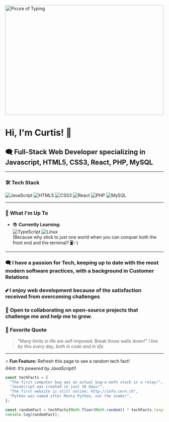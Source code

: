 <picture>
 <img alt="Picure of Typing" width="100%" height="350px" src="https://images.unsplash.com/photo-1604818640599-71bda0165d53?ixlib=rb-4.0.3&ixid=MnwxMjA3fDB8MHxzZWFyY2h8MTJ8fGxlZHxlbnwwfHwwfHw%3D&w=1000&q=80">
</picture>

# Hi, I'm Curtis! 👋

## :left_speech_bubble: **Full-Stack Web Developer** specializing in **Javascript**, **HTML5**, **CSS3**, **React**, **PHP**, **MySQL**

---

### 🛠️ **Tech Stack**
![JavaScript](https://img.shields.io/badge/-JavaScript-F7DF1E?style=flat&logo=javascript&logoColor=black)
![HTML5](https://img.shields.io/badge/-HTML5-E34F26?style=flat&logo=html5&logoColor=white)
![CSS3](https://img.shields.io/badge/-CSS3-1572B6?style=flat&logo=css3&logoColor=white)
![React](https://img.shields.io/badge/-React-61DAFB?style=flat&logo=react&logoColor=black)
![PHP](https://img.shields.io/badge/-PHP-777BB4?style=flat&logo=php&logoColor=white)
![MySQL](https://img.shields.io/badge/-MySQL-4479A1?style=flat&logo=mysql&logoColor=white)

---
### 🚀 **What I'm Up To**
- 📚 **Currently Learning:**  
  ![TypeScript](https://img.shields.io/badge/-TypeScript-3178C6?style=flat&logo=typescript&logoColor=white)
  ![Linux](https://img.shields.io/badge/-Linux-FCC624?style=flat&logo=linux&logoColor=black)  
  (Because why stick to just one world when you can conquer both the front end and the terminal? 🖥️✨)
---  

### :left_speech_bubble: I have a passion for Tech, keeping up to date with the most modern software practices, with a background in Customer Relations

### :two_hearts: I enjoy web development because of the satisfaction received from overcoming challenges

### :handshake: **Open to collaborating** on open-source projects that challenge me and help me to grow.

### 💬 **Favorite Quote**
> "Many limits in life are self-imposed. Break those walls down!"
> *I live by this every day, both in code and in life.*  

---
⭐ **Fun Feature:** Refresh this page to see a random tech fact!  
*(Hint: It’s powered by JavaScript!)*  

```javascript
const techFacts = [
  "The first computer bug was an actual bug—a moth stuck in a relay!",
  "JavaScript was created in just 10 days!",
  "The first website is still online: http://info.cern.ch",
  "Python was named after Monty Python, not the snake!",
];

const randomFact = techFacts[Math.floor(Math.random() * techFacts.length)];
console.log(randomFact);


